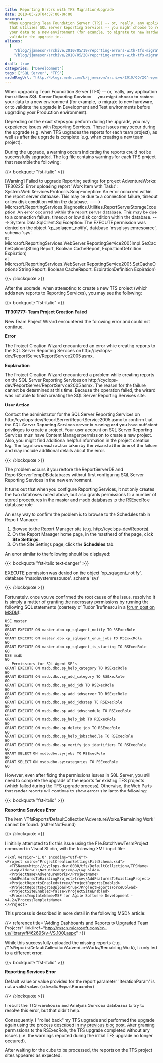 ```yaml
---
title: Reporting Errors with TFS Migration/Upgrade
date: 2010-05-20T04:07:00-06:00
excerpt:
  When upgrading Team Foundation Server (TFS) -- or, really, any application
  that utilizes SQL Server Reporting Services -- you might choose to restore
  your data to a new environment (for example, to migrate to new hardware, or to
  validate the upgrade in...
aliases:
  [
    "/blog/jjameson/archive/2010/05/19/reporting-errors-with-tfs-migration-upgrade.aspx",
    "/blog/jjameson/archive/2010/05/20/reporting-errors-with-tfs-migration-upgrade.aspx",
  ]
draft: true
categories: ["Development"]
tags: ["SQL Server", "TFS"]
msdnBlogUrl: "http://blogs.msdn.com/b/jjameson/archive/2010/05/20/reporting-errors-with-tfs-migration-upgrade.aspx"
---
```


When upgrading Team Foundation Server (TFS) -- or, really, any application that
utilizes SQL Server Reporting Services -- you might choose to restore your data
to a new environment (for example, to migrate to new hardware, or to validate
the upgrade in Development and Test environments before upgrading your
Production environment).

Depending on the exact steps you perform during the upgrade, you may experience
issues with Reporting Services. These issues may occur during the upgrade (e.g.
when TFS upgrades the reports for each team project), as well as after the
upgrade is complete (e.g. when creating a new team project).

During the upgrade, a warning occurs indicating the reports could not be
successfully upgraded. The log file contains warnings for each TFS project that
resemble the following:

{{< blockquote "fst-italic" >}}

[Warning] Failed to upgrade Reporting settings for project AdventureWorks:
TF30225: Error uploading report 'Work Item with Tasks':
System.Web.Services.Protocols.SoapException: An error occurred within the report
server database. This may be due to a connection failure, timeout or low disk
condition within the database. ---&gt;
Microsoft.ReportingServices.Diagnostics.Utilities.ReportServerStorageException:
An error occurred within the report server database. This may be due to a
connection failure, timeout or low disk condition within the database. ---&gt;
System.Data.SqlClient.SqlException: The EXECUTE permission was denied on the
object 'xp\_sqlagent\_notify', database 'mssqlsystemresource', schema 'sys'.\
at
Microsoft.ReportingServices.WebServer.ReportingService2005Impl.SetCacheOptions(String
Report, Boolean CacheReport, ExpirationDefinition Expiration)\
at
Microsoft.ReportingServices.WebServer.ReportingService2005.SetCacheOptions(String
Report, Boolean CacheReport, ExpirationDefinition Expiration)

{{< /blockquote >}}

After the upgrade, when attempting to create a new TFS project (which adds new
reports to Reporting Services), you may see the following:

{{< blockquote "fst-italic" >}}

**TF301777: Team Project Creation Failed**

New Team Project Wizard encountered the following error and could not continue.

**Error**

The Project Creation Wizard encountered an error while creating reports to the
SQL Server Reporting Services on
http://cyclops-dev/ReportServer/ReportService2005.asmx.

**Explanation**

The Project Creation Wizard encountered a problem while creating reports on the
SQL Server Reporting Services on
http://cyclops-dev/ReportServer/ReportService2005.asmx. The reason for the
failure cannot be determined at this time. Because the operation failed, the
wizard was not able to finish creating the SQL Server Reporting Services site.

**User Action**

Contact the administrator for the SQL Server Reporting Services on
http://cyclops-dev/ReportServer/ReportService2005.asmx to confirm that the SQL
Server Reporting Services server is running and you have sufficient privileges
to create a project. Your user account on SQL Server Reporting Services must
have Content Manager permission to create a new project. Also, you might find
additional helpful information in the project creation log. The log shows each
action taken by the wizard at the time of the failure and may include additional
details about the error.

{{< /blockquote >}}

The problem occurs if you restore the ReportServerDB and ReportServerTempDB
databases without first configuring SQL Server Reporting Services in the new
environment.

It turns out that when you configure Reporting Services, it not only creates the
two databases noted above, but also grants permissions to a number of stored
procedures in the master and msdb databases to the RSExecRole database role.

An easy way to confirm the problem is to browse to the Schedules tab in Report
Manager:

1. Browse to the Report Manager site (e.g.
   [http://cyclops-dev/Reports](http://cyclops-dev/Reports)).
2. On the Report Manager home page, in the masthead of the page, click **Site
   Settings**.
3. On the Site Settings page, click the **Schedules** tab.

An error similar to the following should be displayed:

{{< blockquote "fst-italic text-danger" >}}

EXECUTE permission was denied on the object 'xp\_sqlagent\_notify', database
'mssqlsystemresource', schema 'sys'

{{< /blockquote >}}

Fortunately, once you've confirmed the root cause of the issue, resolving it is
simply a matter of granting the necessary permissions by running the following
SQL statements (courtesy of Tudor Trufinescu in a
[forum post on MSDN](http://social.msdn.microsoft.com/forums/en-US/sqlreportingservices/thread/444c3bab-985b-40a0-8362-2742df1a6577/)):

```
USE master
GO
GRANT EXECUTE ON master.dbo.xp_sqlagent_notify TO RSExecRole
GO
GRANT EXECUTE ON master.dbo.xp_sqlagent_enum_jobs TO RSExecRole
GO
GRANT EXECUTE ON master.dbo.xp_sqlagent_is_starting TO RSExecRole
GO
USE msdb
GO
-- Permissions for SQL Agent SP's
GRANT EXECUTE ON msdb.dbo.sp_help_category TO RSExecRole
GO
GRANT EXECUTE ON msdb.dbo.sp_add_category TO RSExecRole
GO
GRANT EXECUTE ON msdb.dbo.sp_add_job TO RSExecRole
GO
GRANT EXECUTE ON msdb.dbo.sp_add_jobserver TO RSExecRole
GO
GRANT EXECUTE ON msdb.dbo.sp_add_jobstep TO RSExecRole
GO
GRANT EXECUTE ON msdb.dbo.sp_add_jobschedule TO RSExecRole
GO
GRANT EXECUTE ON msdb.dbo.sp_help_job TO RSExecRole
GO
GRANT EXECUTE ON msdb.dbo.sp_delete_job TO RSExecRole
GO
GRANT EXECUTE ON msdb.dbo.sp_help_jobschedule TO RSExecRole
GO
GRANT EXECUTE ON msdb.dbo.sp_verify_job_identifiers TO RSExecRole
GO
GRANT SELECT ON msdb.dbo.sysjobs TO RSExecRole
GO
GRANT SELECT ON msdb.dbo.syscategories TO RSExecRole
GO
```

However, even after fixing the permissions issues in SQL Server, you still need
to complete the upgrade of the reports for existing TFS projects (which failed
during the TFS upgrade process). Otherwise, the Web Parts that render reports
will continue to show errors similar to the following:

{{< blockquote "fst-italic" >}}

**Reporting Services Error**

The item '/TfsReports/DefaultCollection/AdventureWorks/Remaining Work' cannot be
found. (rsItemNotFound)

{{< /blockquote >}}

I initially attempted to fix this issue using the File.BatchNewTeamProject
command in Visual Studio, with the following XML input file:

```
<?xml version="1.0" encoding="utf-8"?>
<Project xmlns="ProjectCreationSettingsFileSchema.xsd">
  <TFSName>http://cyclops-dev:8080/tfs/DefaultCollection</TFSName>
  <LogFolder>C:\NotBackedUp\Temp</LogFolder>
  <ProjectName>AdventureWorks</ProjectName>
  <AddFeaturesToExistingProject>true</AddFeaturesToExistingProject>
  <ProjectReportsEnabled>true</ProjectReportsEnabled>
  <ProjectReportsForceUpload>true</ProjectReportsForceUpload>
  <ProjectSiteEnabled>false</ProjectSiteEnabled>
  <ProcessTemplateName>MSF for Agile Software Development - v4.2</ProcessTemplateName>
</Project>
```

This process is described in more detail in the following MSDN article:

{{< reference title="Adding Dashboards and Reports to Upgraded Team Projects"
linkHref="http://msdn.microsoft.com/en-us/library/ff462695(v=VS.100).aspx" >}}

While this successfully uploaded the missing reports (e.g.
/TfsReports/DefaultCollection/AdventureWorks/Remaining Work), it only led to a
different error.

{{< blockquote "fst-italic" >}}

**Reporting Services Error**

Default value or value provided for the report parameter 'IterationParam' is not
a valid value. (rsInvalidReportParameter)

{{< /blockquote >}}

I rebuilt the TFS warehouse and Analysis Services databases to try to resolve
this error, but that didn't help.

Consequently, I "rolled back" my TFS upgrade and performed the upgrade again
using the process described in
[my previous blog post](/blog/jjameson/2010/05/20/performing-a-do-over-with-tfs-2010-upgrade).
After granting permissions to the RSExecRole, the TFS upgrade completed without
any issues (i.e. the warnings reported during the initial TFS upgrade no longer
occurred).

After waiting for the cube to be processed, the reports on the TFS project sites
appeared as expected.
